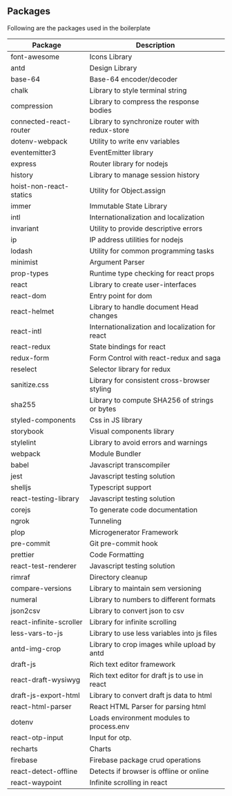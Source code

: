 ## Packages

Following are the packages used in the boilerplate

| Package                 | Description                                     |
| ----------------------- | ----------------------------------------------- |
| font-awesome            | Icons Library                                   |
| antd                    | Design Library                                  |
| base-64                 | Base-64 encoder/decoder                         |
| chalk                   | Library to style terminal string                |
| compression             | Library to compress the response bodies         |
| connected-react-router  | Library to synchronize router with redux-store  |
| dotenv-webpack          | Utility to write env variables                  |
| eventemitter3           | EventEmitter library                            |
| express                 | Router library for nodejs                       |
| history                 | Library to manage session history               |
| hoist-non-react-statics | Utility for Object.assign                       |
| immer                   | Immutable State Library                         |
| intl                    | Internationalization and localization           |
| invariant               | Utility to provide descriptive errors           |
| ip                      | IP address utilities for nodejs                 |
| lodash                  | Utility for common programming tasks            |
| minimist                | Argument Parser                                 |
| prop-types              | Runtime type checking for react props           |
| react                   | Library to create user-interfaces               |
| react-dom               | Entry point for dom                             |
| react-helmet            | Library to handle document Head changes         |
| react-intl              | Internationalization and localization for react |
| react-redux             | State bindings for react                        |
| redux-form              | Form Control with react-redux and saga          |
| reselect                | Selector library for redux                      |
| sanitize.css            | Library for consistent cross-browser styling    |
| sha255                  | Library to compute SHA256 of strings or bytes   |
| styled-components       | Css in JS library                               |
| storybook               | Visual components library                       |
| stylelint               | Library to avoid errors and warnings            |
| webpack                 | Module Bundler                                  |
| babel                   | Javascript transcompiler                        |
| jest                    | Javascript testing solution                     |
| shelljs                 | Typescript support                              |
| react-testing-library   | Javascript testing solution                     |
| corejs                  | To generate code documentation                  |
| ngrok                   | Tunneling                                       |
| plop                    | Microgenerator Framework                        |
| pre-commit              | Git pre-commit hook                             |
| prettier                | Code Formatting                                 |
| react-test-renderer     | Javascript testing solution                     |
| rimraf                  | Directory cleanup                               |
| compare-versions        | Library to maintain sem versioning              |
| numeral                 | Library to numbers to different formats         |
| json2csv                | Library to convert json to csv                  |
| react-infinite-scroller | Library for infinite scrolling                  |
| less-vars-to-js         | Library to use less variables into js files     |
| antd-img-crop           | Library to crop images while upload by antd     |
| draft-js                | Rich text editor framework                      |
| react-draft-wysiwyg     | Rich text editor for draft js to use in react   |
| draft-js-export-html    | Library to convert draft js data to html        |
| react-html-parser       | React HTML Parser for parsing html              |
| dotenv                  | Loads environment modules to process.env        |
| react-otp-input         | Input for otp.                                  |
| recharts                | Charts                                          |
| firebase                | Firebase package crud operations                |
| react-detect-offline    | Detects if browser is offline or online         |
| react-waypoint          | Infinite scrolling in react                     |
